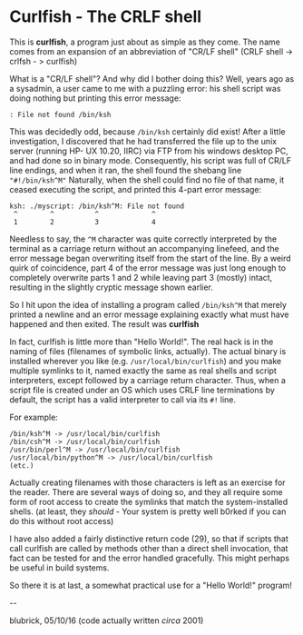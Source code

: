# Curlfish - The CRLF shell

This is **curlfish**, a program just about as simple as they come.  The name comes from an expansion of an abbreviation of "CR/LF shell" (CRLF shell -> crlfsh - > curlfish)

What is a "CR/LF shell"? And why did I bother doing this?  Well, years ago as a sysadmin, a user came to me with a puzzling error: his shell script was doing nothing but printing this error message:

`: File not found /bin/ksh`


This was decidedly odd, because `/bin/ksh` certainly did exist!  After a little investigation, I discovered that he had transferred the file up to the unix server (running HP- UX 10.20, IIRC) via FTP from his windows desktop PC, and had done so in binary mode.  Consequently, his script was full of CR/LF line endings, and when it ran, the shell found the shebang line `"#!/bin/ksh^M"`  Naturally, when the shell could find no file of that name, it ceased executing the script, and printed this 4-part error message:

```
ksh: ./myscript: /bin/ksh^M: File not found
 ^        ^          ^             ^
 1        2          3             4
 ```

Needless to say, the `^M` character was quite correctly interpreted by the terminal as a carriage return without an accompanying linefeed, and the error message began overwriting itself from the start of the line. By a weird quirk of coincidence, part 4 of the error message was just long enough to completely overwrite parts 1 and 2 while leaving part 3 (mostly) intact, resulting in the slightly cryptic message shown earlier.

So I hit upon the idea of installing a program called `/bin/ksh^M` that merely printed a newline and an error message explaining exactly what must have happened and then exited. The result was **curlfish**

In fact, curlfish is little more than "Hello World!". The real hack is in the naming of files (filenames of symbolic links, actually). The actual binary is installed wherever you like (e.g. `/usr/local/bin/curlfish`) and you make multiple symlinks to it, named exactly the same as real shells and script interpreters, except followed by a carriage return character. Thus, when a script file is created under an OS which uses CRLF line terminations by default, the script has a valid interpreter to call via its `#!` line.

For example:
```
/bin/ksh^M -> /usr/local/bin/curlfish
/bin/csh^M -> /usr/local/bin/curlfish
/usr/bin/perl^M -> /usr/local/bin/curlfish
/usr/local/bin/python^M -> /usr/local/bin/curlfish
(etc.)
```

Actually creating filenames with those characters is left as an exercise for the reader. There are several ways of doing so, and they all require some form of root access to create the symlinks that match the system-installed shells. (at least, they _should_ - Your system is pretty well b0rked if you can do this without root access)

I have also added a fairly distinctive return code (29), so that if scripts that call curlfish are called by methods other than a direct shell invocation, that fact can be tested for and the error handled gracefully. This might perhaps be useful in build systems.

So there it is at last, a somewhat practical use for a "Hello World!" program!


--

blubrick, 05/10/16 (code actually written _circa_ 2001)
